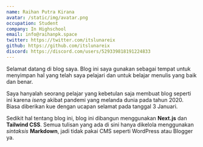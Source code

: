 ```yaml
---
name: Raihan Putra Kirana
avatar: /static/img/avatar.png
occupation: Student
company: In Highschool
email: info@raihanpk.space
twitter: https://twitter.com/itslunareix
github: https://github.com/itslunareix
discord: https://discord.com/users/529339818191224833
---
```


Selamat datang di blog saya. Blog ini saya gunakan sebagai tempat untuk menyimpan hal yang telah saya pelajari dan untuk belajar menulis yang baik dan benar.

Saya hanyalah seorang pelajar yang kebetulan saja membuat blog seperti ini karena _iseng_ akibat pandemi yang melanda dunia pada tahun 2020. Biasa diberikan kue dengan ucapan selamat pada tanggal 3 Januari.

Sedikit hal tentang blog ini, blog ini dibangun menggunakan **Next.js** dan **Tailwind CSS**. Semua tulisan yang ada di sini hanya dikelola menggunakan _sintaksis_ **Markdown**, jadi tidak pakai CMS seperti WordPress atau Blogger ya.

